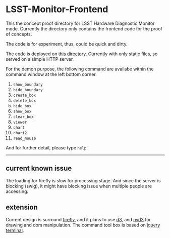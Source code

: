 # LSST-Monitor-Frontend


This the concept proof directory for LSST Hardware Diagnostic Monitor mode. Currently the directory only contains the frontend code for the proof of concepts.

The code is for experiment, thus, could be quick and dirty.

The code is deployed on [this directory](http://lsst.illinois.edu). Currently with only static files, so served on a simple HTTP server.

For the demon purpose, the following command are availabe within the command window at the left bottom corner.

1. `show_boundary`
2. `hide_boundary`
3. `create_box`
4. `delete_box`
5. `hide_box`
6. `show_box`
7. `clear_box`
7. `viewer`
8. `chart`
9. `chart2`
10. `read_mouse`

And for further detail, please type `help`. 

-----

## current known issue

The loading for firefly is slow for processing stage. And since the server is blocking (swig), it might have blocking issue when multiple people are accessing.

## extension

Current design is surround [firefly](https://github.com/lsst/firefly), and it plans to use [d3](http://d3js.org/), and [nvd3](http://nvd3.org/) for drawing and dom manipulation. The command tool box is based on [jquery terminal](http://terminal.jcubic.pl/). 


